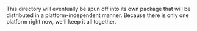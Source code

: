 This directory will eventually be spun off into its own package that will be
distributed in a platform-independent manner. Because there is only one platform
right now, we'll keep it all together.


